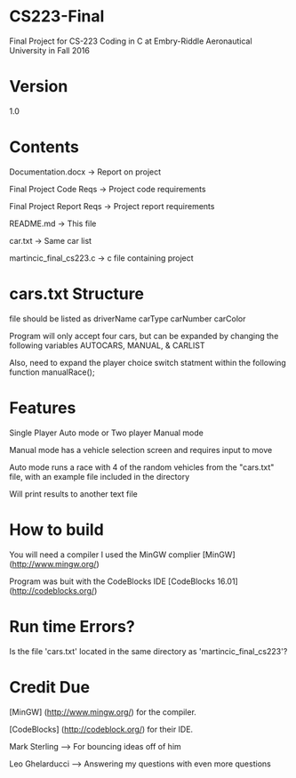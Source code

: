# CS223-Final
Final Project for CS-223 Coding in C at Embry-Riddle Aeronautical University in Fall 2016

# Version
1.0

# Contents
Documentation.docx -> Report on project

Final Project Code Reqs -> Project code requirements

Final Project Report Reqs -> Project report requirements

README.md -> This file

car.txt -> Same car list

martincic_final_cs223.c -> c file containing project

# cars.txt Structure
file should be listed as
    driverName carType carNumber carColor
    
Program will only accept four cars, but can be expanded by changing the following variables
    AUTOCARS, MANUAL, & CARLIST

Also, need to expand the player choice switch statment within the following function
    manualRace();

# Features
Single Player Auto mode or Two player Manual mode

Manual mode has a vehicle selection screen and requires input to move

Auto mode runs a race with 4 of the random vehicles from the "cars.txt" file, with an example file included in the directory

Will print results to another text file

# How to build
You will need a compiler 
I used the MinGW complier
    [MinGW] (http://www.mingw.org/)
    
Program was buit with the CodeBlocks IDE
    [CodeBlocks 16.01] (http://codeblocks.org/)
    
# Run time Errors?
Is the file 'cars.txt' located in the same directory as 'martincic_final_cs223'?

# Credit Due
  [MinGW] (http://www.mingw.org/) for the compiler.
  
  [CodeBlocks] (http://codeblock.org/) for their IDE.
  
  Mark Sterling --> For bouncing ideas off of him
  
  Leo Ghelarducci --> Answering my questions with even more questions
